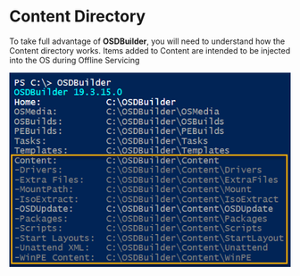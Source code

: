 # Content Directory

To take full advantage of **OSDBuilder**, you will need to understand how the Content directory works.  Items added to Content are intended to be injected into the OS during Offline Servicing

![](../../../../.gitbook/assets/image%20%28304%29.png)

